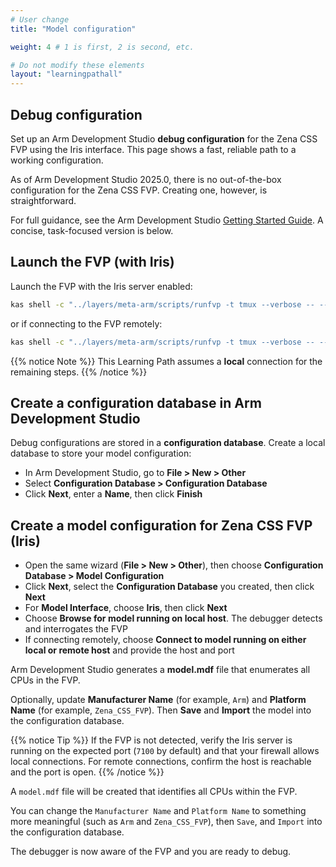 ```yaml
---
# User change
title: "Model configuration"

weight: 4 # 1 is first, 2 is second, etc.

# Do not modify these elements
layout: "learningpathall"
---
```


## Debug configuration

Set up an Arm Development Studio **debug configuration** for the Zena CSS FVP using the Iris interface. This page shows a fast, reliable path to a working configuration.

As of Arm Development Studio 2025.0, there is no out-of-the-box configuration for the Zena CSS FVP. Creating one, however, is straightforward.

For full guidance, see the Arm Development Studio [Getting Started Guide](https://developer.arm.com/documentation/101469/latest/Migrating-from-DS-5-to-Arm-Development-Studio/Connect-to-new-or-custom-models). A concise, task-focused version is below.

## Launch the FVP (with Iris)

Launch the FVP with the Iris server enabled:

```bash
kas shell -c "../layers/meta-arm/scripts/runfvp -t tmux --verbose -- --iris-server --iris-port 7100"
```
or if connecting to the FVP remotely:

```bash
kas shell -c "../layers/meta-arm/scripts/runfvp -t tmux --verbose -- --iris-server --iris-port 7100 -A"
```

{{% notice Note %}}
This Learning Path assumes a **local** connection for the remaining steps.
{{% /notice %}}

## Create a configuration database in Arm Development Studio

Debug configurations are stored in a **configuration database**. Create a local database to store your model configuration:

- In Arm Development Studio, go to **File > New > Other**
- Select **Configuration Database > Configuration Database**
- Click **Next**, enter a **Name**, then click **Finish**

## Create a model configuration for Zena CSS FVP (Iris)

- Open the same wizard (**File > New > Other**), then choose **Configuration Database > Model Configuration**
- Click **Next**, select the **Configuration Database** you created, then click **Next**
- For **Model Interface**, choose **Iris**, then click **Next**
- Choose **Browse for model running on local host**. The debugger detects and interrogates the FVP  
- If connecting remotely, choose **Connect to model running on either local or remote host** and provide the host and port

Arm Development Studio generates a **model.mdf** file that enumerates all CPUs in the FVP.

Optionally, update **Manufacturer Name** (for example, `Arm`) and **Platform Name** (for example, `Zena_CSS_FVP`). Then **Save** and **Import** the model into the configuration database.

{{% notice Tip %}}
If the FVP is not detected, verify the Iris server is running on the expected port (`7100` by default) and that your firewall allows local connections. For remote connections, confirm the host is reachable and the port is open.
{{% /notice %}}

A `model.mdf` file will be created that identifies all CPUs within the FVP.

You can change the `Manufacturer Name` and `Platform Name` to something more meaningful (such as `Arm` and `Zena_CSS_FVP`), then `Save`, and `Import` into the configuration database.

The debugger is now aware of the FVP and you are ready to debug.
